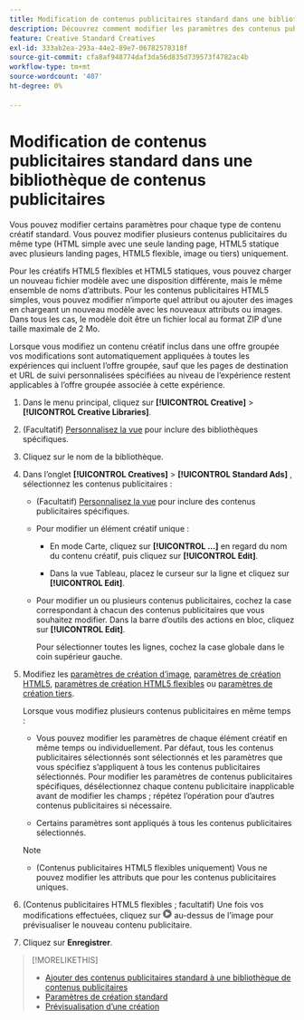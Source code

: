 ```yaml
---
title: Modification de contenus publicitaires standard dans une bibliothèque de contenus publicitaires
description: Découvrez comment modifier les paramètres des contenus publicitaires standard (non dynamiques) dans une bibliothèque de contenus publicitaires.
feature: Creative Standard Creatives
exl-id: 333ab2ea-293a-44e2-89e7-06782578318f
source-git-commit: cfa8af948774daf3da56d835d739573f4782ac4b
workflow-type: tm+mt
source-wordcount: '407'
ht-degree: 0%

---
```


# Modification de contenus publicitaires standard dans une bibliothèque de contenus publicitaires

Vous pouvez modifier certains paramètres pour chaque type de contenu créatif standard. Vous pouvez modifier plusieurs contenus publicitaires<!-- or creative variations --> du même type (HTML simple avec une seule landing page, HTML5 statique avec plusieurs landing pages, HTML5 flexible, image ou tiers<!-- , or dynamic -->) uniquement.

Pour les créatifs HTML5 flexibles et HTML5 statiques, vous pouvez charger un nouveau fichier modèle avec une disposition différente, mais le même ensemble de noms d’attributs. Pour les contenus publicitaires HTML5 simples, vous pouvez modifier n’importe quel attribut ou ajouter des images en chargeant un nouveau modèle avec les nouveaux attributs ou images. Dans tous les cas, le modèle doit être un fichier local au format ZIP d’une taille maximale de 2 Mo.

Lorsque vous modifiez un contenu créatif inclus dans une offre groupée<!-- or creative variation --> vos modifications sont automatiquement appliquées à toutes les expériences qui incluent l’offre groupée, sauf que les pages de destination et URL de suivi personnalisées spécifiées au niveau de l’expérience restent applicables à l’offre groupée associée à cette expérience.

1. Dans le menu principal, cliquez sur **[!UICONTROL Creative]** > **[!UICONTROL Creative Libraries]**.

1. (Facultatif) [Personnalisez la vue](/help/creative/introduction/customize-data-views.md) pour inclure des bibliothèques spécifiques.

1. Cliquez sur le nom de la bibliothèque.

1. Dans l’onglet **[!UICONTROL Creatives]** > **[!UICONTROL Standard Ads]** , sélectionnez les contenus publicitaires :

   * (Facultatif) [Personnalisez la vue](/help/creative/introduction/customize-data-views.md) pour inclure des contenus publicitaires spécifiques.

   * Pour modifier un élément créatif unique :

      * En mode Carte, cliquez sur **[!UICONTROL ...]** en regard du nom du contenu créatif, puis cliquez sur **[!UICONTROL Edit]**.

      * Dans la vue Tableau, placez le curseur sur la ligne et cliquez sur **[!UICONTROL Edit]**.

   * Pour modifier un ou plusieurs contenus publicitaires, cochez la case correspondant à chacun des contenus publicitaires que vous souhaitez modifier. Dans la barre d’outils des actions en bloc, cliquez sur **[!UICONTROL Edit]**.

     Pour sélectionner toutes les lignes, cochez la case globale dans le coin supérieur gauche.

1. Modifiez les [paramètres de création d’image](/help/creative/creative-libraries/creative-settings-standard.md#creative-settings-image), [paramètres de création HTML5](/help/creative/creative-libraries/creative-settings-standard.md#creative-settings-html5), [paramètres de création HTML5 flexibles](/help/creative/creative-libraries/creative-settings-standard.md#creative-settings-flexible-html5) ou [paramètres de création tiers](/help/creative/creative-libraries/creative-settings-standard.md#creative-settings-third-party). <!-- , or [dynamic creative settings](/help/creative/creative-libraries/creative-settings-dynamic.md) -->

   Lorsque vous modifiez plusieurs contenus publicitaires en même temps :

   * Vous pouvez modifier les paramètres de chaque élément créatif en même temps ou individuellement. Par défaut, tous les contenus publicitaires sélectionnés sont sélectionnés et les paramètres que vous spécifiez s’appliquent à tous les contenus publicitaires sélectionnés. Pour modifier les paramètres de contenus publicitaires spécifiques, désélectionnez chaque contenu publicitaire inapplicable avant de modifier les champs ; répétez l’opération pour d’autres contenus publicitaires si nécessaire.

   * Certains paramètres sont appliqués à tous les contenus publicitaires sélectionnés.

   >[!NOTE]
   >
   >* (Contenus publicitaires HTML5 flexibles uniquement) Vous ne pouvez modifier les attributs que pour les contenus publicitaires uniques.

1. (Contenus publicitaires HTML5 flexibles ; facultatif) Une fois vos modifications effectuées, cliquez sur ![Aperçu](/help/creative/assets/preview.png "Aperçu") au-dessus de l’image pour prévisualiser le nouveau contenu publicitaire.

1. Cliquez sur **Enregistrer**.

<!-- Not there as of 1/16/25. If we do add it, add back in:
1. (Flexible HTML5 or third-party creatives; optional) Regenerate the thumbnail within the table view or cards view if the change isn't visible immediately.
-->

>[!MORELIKETHIS]
>
>* [Ajouter des contenus publicitaires standard à une bibliothèque de contenus publicitaires](creative-add-standard.md)
>* [Paramètres de création standard](/help/creative/creative-libraries/creative-settings-standard.md)
>* [Prévisualisation d’une création](/help/creative/creative-libraries/creative-preview.md)
